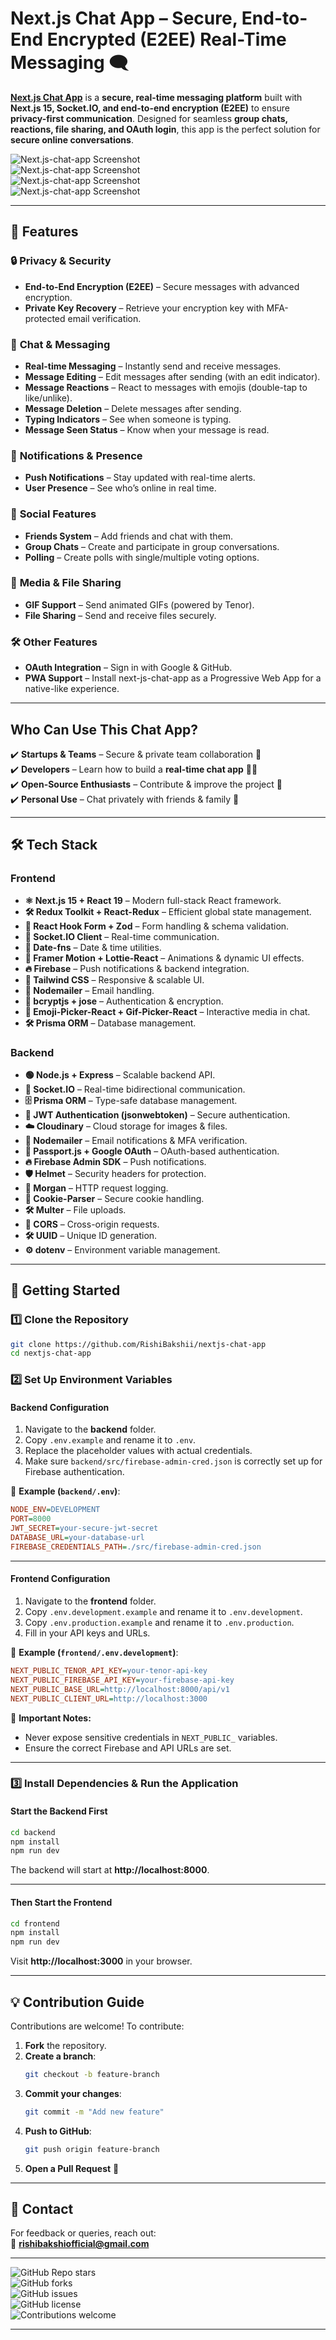# **Next.js Chat App – Secure, End-to-End Encrypted (E2EE) Real-Time Messaging** 🗨️  

**[Next.js Chat App](https://mernchat.in)** is a **secure, real-time messaging platform** built with **Next.js 15, Socket.IO, and end-to-end encryption (E2EE)** to ensure **privacy-first communication**. Designed for seamless **group chats, reactions, file sharing, and OAuth login**, this app is the perfect solution for **secure online conversations**.

![Next.js-chat-app Screenshot](next-js-frontend/public/images/og/og-image.png)  
![Next.js-chat-app Screenshot](next-js-frontend/public/images/dekstop-screenshots/1.png)  
![Next.js-chat-app Screenshot](next-js-frontend/public/images/dekstop-screenshots/3.png)  
![Next.js-chat-app Screenshot](next-js-frontend/public/images/dekstop-screenshots/4.png)  

---



## **🚀 Features**  

### 🔒 **Privacy & Security**  
- **End-to-End Encryption (E2EE)** – Secure messages with advanced encryption.  
- **Private Key Recovery** – Retrieve your encryption key with MFA-protected email verification.  

### 💬 **Chat & Messaging**  
- **Real-time Messaging** – Instantly send and receive messages.  
- **Message Editing** – Edit messages after sending (with an edit indicator).  
- **Message Reactions** – React to messages with emojis (double-tap to like/unlike).  
- **Message Deletion** – Delete messages after sending.  
- **Typing Indicators** – See when someone is typing.  
- **Message Seen Status** – Know when your message is read.  

### 📢 **Notifications & Presence**  
- **Push Notifications** – Stay updated with real-time alerts.  
- **User Presence** – See who’s online in real time.  

### 🤝 **Social Features**  
- **Friends System** – Add friends and chat with them.  
- **Group Chats** – Create and participate in group conversations.  
- **Polling** – Create polls with single/multiple voting options.  

### 📁 **Media & File Sharing**  
- **GIF Support** – Send animated GIFs (powered by Tenor).  
- **File Sharing** – Send and receive files securely.  

### 🛠️ **Other Features**  
- **OAuth Integration** – Sign in with Google & GitHub.  
- **PWA Support** – Install next-js-chat-app as a Progressive Web App for a native-like experience.  

---


## **Who Can Use This Chat App?**  

✔️ **Startups & Teams** – Secure & private team collaboration 🔐  
✔️ **Developers** – Learn how to build a **real-time chat app** 👨‍💻  
✔️ **Open-Source Enthusiasts** – Contribute & improve the project 🚀  
✔️ **Personal Use** – Chat privately with friends & family 💬  

---

## **🛠️ Tech Stack**  

### **Frontend**  
- **⚛️ Next.js 15 + React 19** – Modern full-stack React framework.  
- **🛠️ Redux Toolkit + React-Redux** – Efficient global state management.  
- **🔗 React Hook Form + Zod** – Form handling & schema validation.  
- **🔄 Socket.IO Client** – Real-time communication.  
- **📅 Date-fns** – Date & time utilities.  
- **🎥 Framer Motion + Lottie-React** – Animations & dynamic UI effects.  
- **🔥 Firebase** – Push notifications & backend integration.  
- **💅 Tailwind CSS** – Responsive & scalable UI.  
- **🚀 Nodemailer** – Email handling.  
- **🔐 bcryptjs + jose** – Authentication & encryption.  
- **💬 Emoji-Picker-React + Gif-Picker-React** – Interactive media in chat.  
- **🛠️ Prisma ORM** – Database management.  

### **Backend**  
- **🟢 Node.js + Express** – Scalable backend API.  
- **🔄 Socket.IO** – Real-time bidirectional communication.  
- **🗄️ Prisma ORM** – Type-safe database management.  
- **🔐 JWT Authentication (jsonwebtoken)** – Secure authentication.  
- **☁️ Cloudinary** – Cloud storage for images & files.  
- **📧 Nodemailer** – Email notifications & MFA verification.  
- **🔑 Passport.js + Google OAuth** – OAuth-based authentication.  
- **🔥 Firebase Admin SDK** – Push notifications.  
- **🛡️ Helmet** – Security headers for protection.  
- **📝 Morgan** – HTTP request logging.  
- **🍪 Cookie-Parser** – Secure cookie handling.  
- **🛠️ Multer** – File uploads.  
- **🔄 CORS** – Cross-origin requests.  
- **🛠️ UUID** – Unique ID generation.  
- **⚙️ dotenv** – Environment variable management.  

---

## **🚀 Getting Started**  

### **1️⃣ Clone the Repository**  
```bash
git clone https://github.com/RishiBakshii/nextjs-chat-app
cd nextjs-chat-app
```

### **2️⃣ Set Up Environment Variables**  

#### **Backend Configuration**  
1. Navigate to the **backend** folder.  
2. Copy `.env.example` and rename it to `.env`.  
3. Replace the placeholder values with actual credentials.  
4. Make sure `backend/src/firebase-admin-cred.json` is correctly set up for Firebase authentication.  

📝 **Example (`backend/.env`)**:  
```ini
NODE_ENV=DEVELOPMENT
PORT=8000
JWT_SECRET=your-secure-jwt-secret
DATABASE_URL=your-database-url
FIREBASE_CREDENTIALS_PATH=./src/firebase-admin-cred.json
```

---

#### **Frontend Configuration**  
1. Navigate to the **frontend** folder.  
2. Copy `.env.development.example` and rename it to `.env.development`.  
3. Copy `.env.production.example` and rename it to `.env.production`.  
4. Fill in your API keys and URLs.  

📝 **Example (`frontend/.env.development`)**:  
```ini
NEXT_PUBLIC_TENOR_API_KEY=your-tenor-api-key
NEXT_PUBLIC_FIREBASE_API_KEY=your-firebase-api-key
NEXT_PUBLIC_BASE_URL=http://localhost:8000/api/v1
NEXT_PUBLIC_CLIENT_URL=http://localhost:3000
```

🚨 **Important Notes:**  
- Never expose sensitive credentials in `NEXT_PUBLIC_` variables.  
- Ensure the correct Firebase and API URLs are set.  

---

### **3️⃣ Install Dependencies & Run the Application**  

#### **Start the Backend First**  
```bash
cd backend
npm install
npm run dev
```
The backend will start at **http://localhost:8000**.  

---

#### **Then Start the Frontend**  
```bash
cd frontend
npm install
npm run dev
```
Visit **http://localhost:3000** in your browser.  

---

## **💡 Contribution Guide**  
Contributions are welcome! To contribute:  
1. **Fork** the repository.  
2. **Create a branch**:  
   ```bash
   git checkout -b feature-branch
   ```  
3. **Commit your changes**:  
   ```bash
   git commit -m "Add new feature"
   ```  
4. **Push to GitHub**:  
   ```bash
   git push origin feature-branch
   ```  
5. **Open a Pull Request** 🚀  

---

## **📧 Contact**  
For feedback or queries, reach out:  
📩 **[rishibakshiofficial@gmail.com](mailto:rishibakshiofficial@gmail.com)**  

---

![GitHub Repo stars](https://img.shields.io/github/stars/RishiBakshii/nextjs-chat-app?style=social)  
![GitHub forks](https://img.shields.io/github/forks/RishiBakshii/nextjs-chat-app?style=social)  
![GitHub issues](https://img.shields.io/github/issues/RishiBakshii/nextjs-chat-app)  
![GitHub license](https://img.shields.io/github/license/RishiBakshii/nextjs-chat-app)  
![Contributions welcome](https://img.shields.io/badge/contributions-welcome-brightgreen.svg)  

---